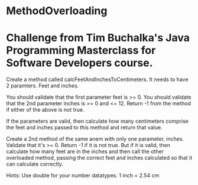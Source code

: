 # MethodOverloading
# Challenge from Tim Buchalka's Java Programming Masterclass for Software Developers course.

Create a method called calcFeetAndInchesToCentimeters.
It needs to have 2 paramters. Feet and inches.

You should validate that the first parameter feet is >= 0.
You should validate that the 2nd parameter inches is >= 0 and <= 12.
Return -1 from the method if either of the above is not true.

If the parameters are valid, then calculate how many centimeters
comprise the feet and inches passed to this method and return
that value.

Create a 2nd method of the same anem with only one parameter, inches.
Validate that it's >= 0.
Return -1 if it is not true.
But if it is valid, then calculate how many feet are in the inches 
and then call the other overloaded method, passing the correct feet and inches
calculated so that it can calculate correctly.

Hints: Use double for your number datatypes.
       1 inch = 2.54 cm 

